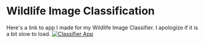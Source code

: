 # Wildlife Image Classification

Here's a link to app I made for my Wildlife Image Classifier. I apologize if it is a bit slow to load. 
[![Classifier App](https://mybinder.org/badge_logo.svg)](https://mybinder.org/v2/gh/Jilliane1993/classifier_app/HEAD?urlpath=%2Fvoila%2Frender%2Fdeployment.ipynb)
